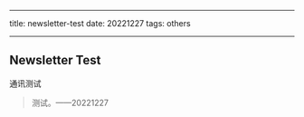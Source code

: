 
---


title: newsletter-test
date: 20221227
tags: others

---



## Newsletter Test

通讯测试

> 测试。——20221227


